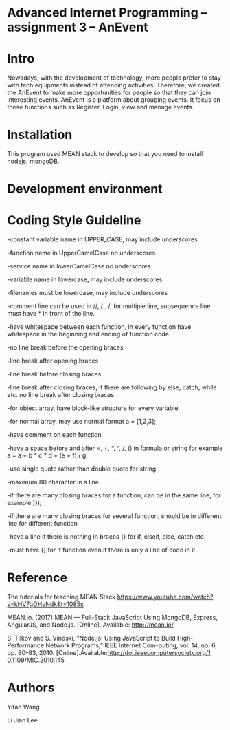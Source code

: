 # Advanced Internet Programming – assignment 3 – AnEvent

# Intro 

Nowadays, with the development of technology, more people prefer to stay with tech equipments instead of attending activities. Therefore, we created the AnEvent to make more opportunities for people so that they can join interesting events.
AnEvent is a platform about grouping events. It focus on these functions such as Register, Login, view and manage events. 


# Installation





This program used MEAN stack to develop so that you need to install nodejs, mongoDB. 



# Development environment 


# Coding Style Guideline

-constant variable name in UPPER_CASE, may include underscores

-function name in UpperCamelCase no underscores

-service name in lowerCamelCase no underscores 

-variable name in lowercase, may include underscores

-filenames must be lowercase, may include underscores

-comment line can be used in //, /*...*/, for multiple line, subsequence line must have * in front of the line.

-have whitespace between each function, in every function have whitespace in the beginning and ending of function code.

-no line break before the opening braces

-line break after opening braces

-line break before closing braces

-line break after closing braces, if there are following by else, catch, while etc. no line break after closing braces.

-for object array, have block-like structure for every variable.

-for normal array, may use normal format a = [1,2,3];

-have comment on each function

-have a space before and after =, +, *, ^, /, () in formula or string for example a = a + b ^ c * d + (e + f) / g;

-use single quote rather than double quote for string

-maximum 80 character in a line

-if there are many closing braces for a function, can be in the same line, for example )});

-if there are many closing braces for several function, should be in different line for different function

-have a line if there is nothing in braces {} for if, elseif, else, catch etc.

-must have {} for if function even if there is only a line of code in it.






# Reference 


The tutorials for teaching MEAN Stack 
https://www.youtube.com/watch?v=kHV7gOHvNdk&t=1085s

MEAN.io. (2017) MEAN — Full-Stack JavaScript Using MongoDB, Express, AngularJS, and Node.js. [Online]. Available: http://mean.io/

S. Tilkov and S. Vinoski, “Node.js: Using JavaScript to Build High-Performance Network Programs,” IEEE Internet Com-puting, vol. 14, no. 6, pp. 80–83, 2010. [Online].Available:http://doi.ieeecomputersociety.org/1 0.1109/MIC.2010.145



# Authors 


Yifan Wang 

Li Jian Lee
